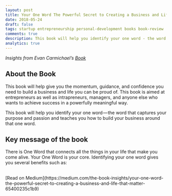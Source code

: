 ```yaml
---
layout: post
title: Your One Word The Powerful Secret to Creating a Business and Life That MatterImpact?
date: 2018-05-24
draft: false
tags: startup entrepreneurship personal-development books book-review
comments: true
description: This book will help you identify your one word - the word that captures your purpose and passion and teaches you how to build your business around that one word. This book for entrepreneurs , managers, etc.
analytics: true
---
```


*Insights from Evan Carmichael’s [Book](https://amzn.to/2xbbTx4)*

## About the Book
This book will help give you the momentum, guidance, and confidence you need to build a business and life you can be proud of. This book is aimed at entrepreneurs as well as intrapreneurs, managers, and anyone else who wants to achieve success in a powerfully meaningful way.

This book will help you identify your one word — the word that captures your purpose and passion and teaches you how to build your business around that one word.

## Key message of the book
There is One Word that connects all the things in your life that make you come alive. Your One Word is your core. Identifying your one word gives you several benefits such as:

<br>
[Read on Medium](https://medium.com/the-book-insights/your-one-word-the-powerful-secret-to-creating-a-business-and-life-that-matter-65400235c1b9)
